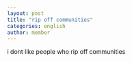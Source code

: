 ```yaml
---
layout: post
title: "rip off communities"
categories: english 
author: member
---
```


i dont like people who rip off communities
